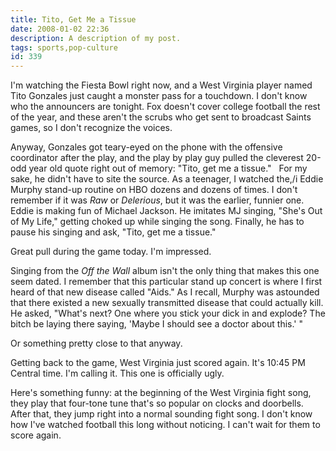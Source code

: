 ```yaml
---
title: Tito, Get Me a Tissue
date: 2008-01-02 22:36
description: A description of my post.
tags: sports,pop-culture
id: 339
---
```

I'm watching the Fiesta Bowl right now, and a West Virginia player named Tito Gonzales just caught a monster pass for a touchdown.  I don't know who the announcers are tonight.  Fox doesn't cover college football the rest of the year, and these aren't the scrubs who get sent to broadcast Saints games, so I don't recognize the voices.

Anyway, Gonzales got teary-eyed on the phone with the offensive coordinator after the play, and the play by play guy pulled the cleverest 20-odd year old quote right out of memory:  "Tito, get me a tissue."
<span class="spanEndPreview">&nbsp;</span>
For my sake, he didn't have to site the source.  As a teenager, I watched the,/i Eddie Murphy stand-up routine on HBO dozens and dozens of times.  I don't remember if it was <i>Raw</i> or <i>Delerious</i>, but it was the earlier, funnier one.  Eddie is making fun of Michael Jackson.  He imitates MJ singing, "She's Out of My Life," getting choked up while singing the song.  Finally, he has to pause his singing and ask, "Tito, get me a tissue."

Great pull during the game today.  I'm impressed.

Singing from the <i>Off the Wall</i> album isn't the only thing that makes this one seem dated.  I remember that this particular stand up concert is where I first heard of that new disease called "Aids."  As I recall, Murphy was astounded that there existed a new sexually transmitted disease that could actually kill.  He asked, "What's next?  One where you stick your dick in and explode?  The bitch be laying there saying, 'Maybe I should see a doctor about this.' "

Or something pretty close to that anyway.

Getting back to the game, West Virginia just scored again.  It's 10:45 PM Central time.  I'm calling it.  This one is officially ugly.

Here's something funny:  at the beginning of the West Virginia fight song, they play that four-tone tune that's so popular on clocks and doorbells.  After that, they jump right into a normal sounding fight song.  I don't know how I've watched football this long without noticing.  I can't wait for them to score again.